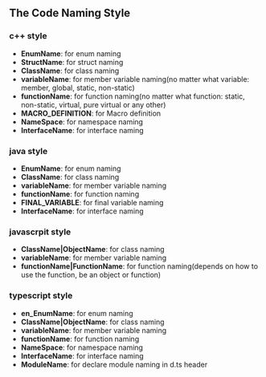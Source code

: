 ## The Code Naming Style

### c++ style
- **EnumName**: for enum naming
- **StructName**: for struct naming
- **ClassName**: for class naming
- **variableName**: for member variable naming(no matter what variable: member, global, static, non-static)
- **functionName**: for function naming(no matter what function: static, non-static, virtual, pure virtual or any other)
- **MACRO_DEFINITION**: for Macro definition
- **NameSpace**: for namespace naming
- **InterfaceName**: for interface naming

### java style
- **EnumName**: for enum naming
- **ClassName**: for class naming
- **variableName**: for member variable naming
- **functionName**: for function naming
- **FINAL_VARIABLE**: for final variable naming
- **InterfaceName**: for interface naming

### javascrpit style
- **ClassName|ObjectName**: for class naming
- **variableName**: for member variable naming
- **functionName|FunctionName**: for function naming(depends on how to use the function, be an object or function)

### typescript style
- **en_EnumName**: for enum naming
- **ClassName|ObjectName**: for class naming
- **variableName**: for member variable naming
- **functionName**: for function naming
- **NameSpace**: for namespace naming
- **InterfaceName**: for interface naming
- **ModuleName**: for declare module naming in d.ts header
